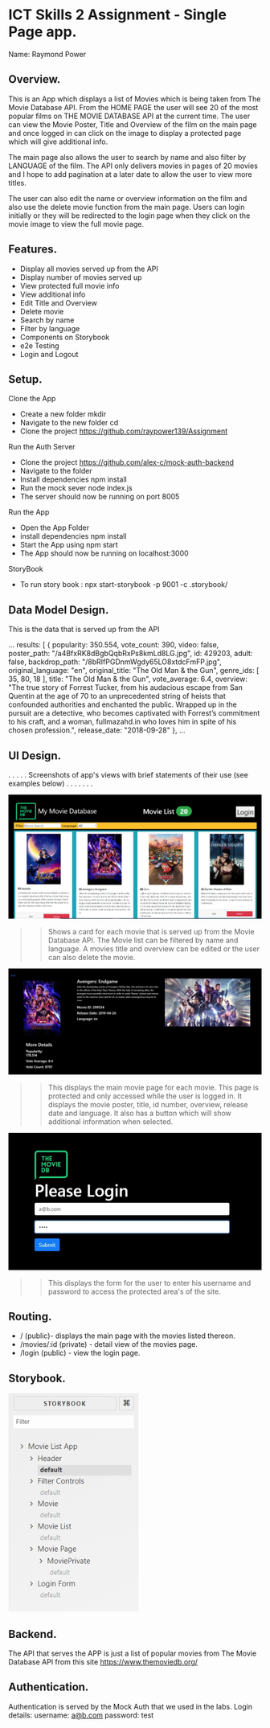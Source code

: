 # ICT Skills 2 Assignment - Single Page app.

Name: Raymond Power

## Overview.

This is an App which displays a list of Movies which is being taken from The Movie Database API. From the HOME PAGE the user will see 20 of the most popular films on THE MOVIE DATABASE API at the current time. The user can view the Movie Poster, Title and Overview of the film on the main page and once logged in can click on the image to display a protected page which will give additional info.

The main page also allows the user to search by name and also filter by LANGUAGE of the film. The API only delivers movies in pages of 20 movies and I hope to add pagination at a later date to allow the user to view more titles. 

The user can also edit the name or overview information on the film and also use the delete movie function from the main page. Users can login initially or they will be redirected to the login page when they click on the movie image to view the full movie page.

## Features.

- Display all movies served up from the API 
- Display number of movies served up
- View protected full movie info 
- View additional info
- Edit Title and Overview
- Delete movie
- Search by name
- Filter by language
- Components on Storybook
- e2e Testing
- Login and Logout

## Setup.

Clone the App
+ Create a new folder mkdir <foldername>
+ Navigate to the new folder cd <foldername>
+ Clone the project https://github.com/raypower139/Assignment

Run the Auth Server
+ Clone the project https://github.com/alex-c/mock-auth-backend
+ Navigate to the folder
+ Install dependencies npm install
+ Run the mock sever node index.js
+ The server should now be running on port 8005

Run the App
+ Open the App Folder
+ install dependencies npm install
+ Start the App using npm start
+ The App should now be running on localhost:3000

StoryBook
+ To run  story book : npx start-storybook -p 9001 -c .storybook/

## Data Model Design.

This is the data that is served up from the API

...
  results: [
{
popularity: 350.554,
vote_count: 390,
video: false,
poster_path: "/a4BfxRK8dBgbQqbRxPs8kmLd8LG.jpg",
id: 429203,
adult: false,
backdrop_path: "/8bRIfPGDnmWgdy65LO8xtdcFmFP.jpg",
original_language: "en",
original_title: "The Old Man & the Gun",
genre_ids: [
35,
80,
18
],
title: "The Old Man & the Gun",
vote_average: 6.4,
overview: "The true story of Forrest Tucker, from his audacious escape from San Quentin at the age of 70 to an unprecedented string of heists that confounded authorities and enchanted the public. Wrapped up in the pursuit are a detective, who becomes captivated with Forrest’s commitment to his craft, and a woman, fullmazahd.in who loves him in spite of his chosen profession.",
release_date: "2018-09-28"
},
...

## UI Design.

. . . . . Screenshots of app's views with brief statements of their use (see examples below) . . . . . . .

![main]

>> Shows a card for each movie that is served up from the Movie Database API. The Movie list can be filtered by name and language. A movies title and overview can be edited or the user can also delete the movie. 

![movie]

>> This displays the main movie page for each movie. This page is protected and only accessed while the user is logged in. It displays the movie poster, title, id number, overview, release date and language. It also has a button which will show additional information when selected. 

![login]

>> This displays the form for the user to enter his username and password to access the protected area's of the site.

## Routing.

- / (public)- displays the main page with the movies listed thereon.
- /movies/:id (private) - detail view of the movies page.
- /login (public) - view the login page.

## Storybook.

![stories]

## Backend.

The API that serves the APP is just a list of popular movies from The Movie Database API from this site https://www.themoviedb.org/

## Authentication.

Authentication is served by the Mock Auth that we used in the labs. Login details: username: a@b.com  password: test

[login]: Login.jpg
[main]: MainPage.jpg
[movie]: MoviePage.jpg
[stories]: StoryBook.jpg
